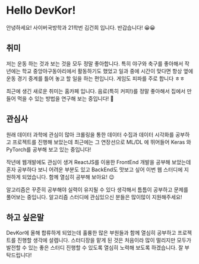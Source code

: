 # Hello DevKor!
안녕하세요! 사이버국방학과 21학번 김건희 입니다. 반갑습니다! 😀😀

## 취미
저는 운동 하는 것과 보는 것을 모두 정말 좋아합니다. 특히 야구와 축구를 좋아해서 작년에는 학교 중앙야구동아리에서 활동하기도 했었고 일과 중에 시간이 맞다면 항상 옆에 운동 경기 중계를 틀어 놓고 할 일을 하는 편입니다. 게임도 피파를 주로 합니다 ㅎㅎ

최근에 생긴 새로운 취미는 홈카페 입니다. 음료(특히 커피!)를 정말 좋아해서 집에서 만들어 먹을 수 있는 방법을 연구해 보는 중입니다! 🍹

## 관심사
원래 데이터 과학에 관심이 많아 크롤링을 통한 데이터 수집과 데이터 시각화를 공부하고 프로젝트를 진행해 보았는데 최근에는 그 연장선으로 ML/DL 에 뛰어들어 Keras 와 PyTorch를 공부해 보고 있는 중입니다!

작년에 웹개발에도 관심이 생겨 ReactJS를 이용한 FrontEnd 개발을 공부해 보았는데 혼자 공부하다 보니 어려운 부분도 있고 BackEnd도 맛보고 싶어 이번 웹 스터디에 지원하게 되었습니다. 함께 열심히 공부해 보아요! 😉

알고리즘은 꾸준히 공부해야 실력이 유지될 수 있다 생각해서 틈틈이 공부하고 문제를 풀어보는 중입니다. 알고리즘 스터디에 관심있으신 분들은 많이많이 지원해주세요!

## 하고 싶은말
DevKor에 올해 합류하게 되었는데 훌륭한 많은 부원들과 함께 열심히 공부하고 프로젝트를 진행할 생각에 설렙니다. 스터디장을 맡게 된 것은 처음이라 많이 떨리지만 모두가 발전할 수 있는 좋은 스터디 진행할 수 있도록 열심히 노력해 보도록 하겠습니다. 잘 부탁드립니다!
